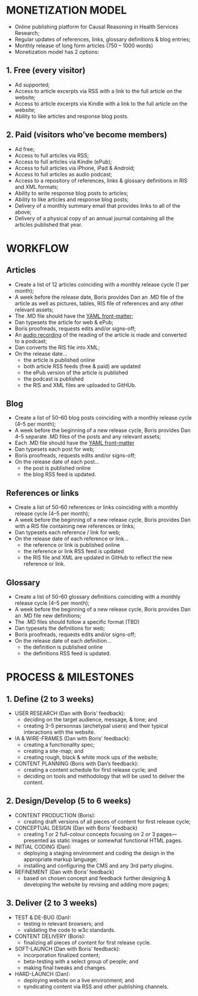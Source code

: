 # MONETIZATION MODEL

* Online publishing platform for Causal Reasoning in Health Services Research;
* Regular updates of references, links, glossary definitions & blog entries;
* Monthly release of long form articles (750 – 1000 words)
* Monetization model has 2 options:

## 1. Free (every visitor)
* Ad supported;
* Access to article excerpts via RSS with a link to the full article on the website;
* Access to article excerpts via Kindle with a link to the full article on the website;
* Ability to like articles and response blog posts.

## 2. Paid (visitors who’ve become members)
* Ad free;
* Access to full articles via RSS;
* Access to full articles via Kindle (ePub);
* Access to full articles via iPhone, iPad & Android;
* Access to full articles as audio podcast;
* Access to a repository of references, links & glossary definitions in RIS and XML formats;
* Ability to write response blog posts to articles;
* Ability to like articles and response blog posts;
* Delivery of a monthly summary email that provides links to all of the above;
* Delivery of a physical copy of an annual journal containing all the articles published that year.

# WORKFLOW

## Articles
* Create a list of 12 articles coinciding with a monthly release cycle (1 per month);
* A week before the release date, Boris provides Dan an .MD file of the article as well as pictures, tables, RIS file of references and any other relevant assets;
* The .MD file should have the [YAML front-matter](http://jekyllrb.com/docs/frontmatter/);
* Dan typesets the article for web & ePub;
* Boris proofreads, requests edits and/or signs-off;
* An [audio recording](http://www.smvoice.info/) of the reading of the article is made and converted to a podcast;
* Dan converts the RIS file into XML;
* On the release date…
	- the article is published online
	- both article RSS feeds (free & paid) are updated
	- the ePub version of the article is published
	- the podcast is published
	- the RIS and XML files are uploaded to GitHUb.

## Blog
* Create a list of 50–60 blog posts coinciding with a monthly release cycle (4–5 per month);
* A week before the beginning of a new release cycle, Boris provides Dan 4–5 separate .MD files of the posts and any relevant assets;
* Each .MD file should have the [YAML front-matter](http://jekyllrb.com/docs/frontmatter/)
* Dan typesets each post for web;
* Boris proofreads, requests edits and/or signs-off;
* On the release date of each post…
	- the post is published online
	- the blog RSS feed is updated.

## References or links
* Create a list of 50–60 references or links coinciding with a monthly release cycle (4–5 per month);
* A week before the beginning of a new release cycle, Boris provides Dan with a RIS file containing new references or links;
* Dan typesets each reference / link for web;
* On the release date of each reference or link…
	- the reference or link is published online
	- the reference or link RSS feed is updated
	- the RIS file and XML are updated in GitHub to reflect the new reference or link.

## Glossary
* Create a list of 50–60 glossary definitions coinciding with a monthly release cycle (4–5 per month);
* A week before the beginning of a new release cycle, Boris provides Dan an .MD file new definitions;
* The .MD files should follow a specific format (TBD)
* Dan typesets the definitions for web;
* Boris proofreads, requests edits and/or signs-off;
* On the release date of each definition…
	- the definition is published online
	- the definitions RSS feed is updated.


# PROCESS & MILESTONES

## 1. Define (2 to 3 weeks)
* USER RESEARCH (Dan with Boris’ feedback):
	- deciding on the target audience, message, & tone; and
	- creating 3–5 personnas (archetypal users) and their typical interactions with the website.
* IA & WIRE-FRAMES (Dan with Boris’ feedback):
	- creating a functionality spec; 
	- creating a site-map; and
	- creating rough, black & white mock ups of the website; 
* CONTENT PLANNING (Boris with Dan’s feedback):
	- creating a content schedule for first release cycle; and
	- deciding on tools and methodology that will be used to deliver the content.

## 2. Design/Develop (5 to 6 weeks)
* CONTENT PRODUCTION (Boris):
	- creating draft versions of all pieces of content for first release cycle;
* CONCEPTUAL DESIGN (Dan with Boris’ feedback)
	- creating 1 or 2 full-colour concepts focusing on 2 or 3 pages—presented as static images or somewhat functional HTML pages.
* INITIAL CODING (Dan):
	- deploying a staging environment and coding the design in the appropriate markup language;
	- installing and configuring the CMS and any 3rd party plugins.
* REFINEMENT (Dan with Boris’ feedback)
	- based on chosen concept and feedback further designing & developing the website by revising and adding more pages;

## 3. Deliver (2 to 3 weeks)
* TEST & DE-BUG (Dan):
	- testing in relevant browsers; and
	- validating the code to w3c standards.
* CONTENT DELIVERY (Boris):
	- finalizing all pieces of content for first release cycle.
* SOFT-LAUNCH (Dan with Boris’ feedback):
	- incorporation finalized content;
	- beta-testing with a select group of people; and
	- making final tweaks and changes.
* HARD-LAUNCH (Dan):
	- deploying website on a live environment; and
	- syndicating content via RSS and other publishing channels.
